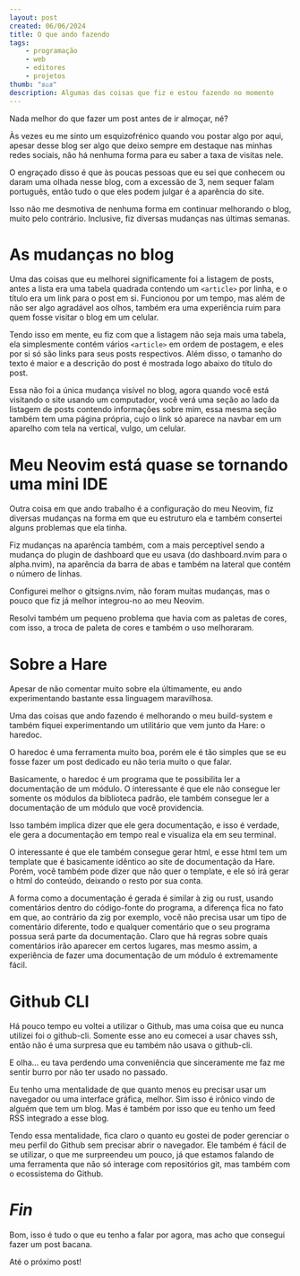```yaml
---
layout: post
created: 06/06/2024
title: O que ando fazendo
tags:
    - programação
    - web
    - editores
    - projetos
thumb: "ತಎತ"
description: Algumas das coisas que fiz e estou fazendo no momento
---
```



Nada melhor do que fazer um post antes de ir almoçar, né?


Às vezes eu me sinto um esquizofrénico quando vou postar algo por aqui, apesar
desse blog ser algo que deixo sempre em destaque nas minhas redes sociais, não
há nenhuma forma para eu saber a taxa de visitas nele.


O engraçado disso é que às poucas pessoas que eu sei que conhecem ou daram uma
olhada nesse blog, com a excessão de 3, nem sequer falam português, então tudo
o que eles podem julgar é a aparência do site.


Isso não me desmotiva de nenhuma forma em continuar melhorando o blog, muito
pelo contrário. Inclusive, fiz diversas mudanças nas últimas semanas.


# As mudanças no blog


Uma das coisas que eu melhorei significamente foi a listagem de posts, antes a
lista era uma tabela quadrada contendo um <code>&lt;article&gt;</code> por linha, e o título era
um link para o post em si. Funcionou por um tempo, mas além de não ser algo
agradável aos olhos, também era uma experiência ruim para quem fosse visitar o
blog em um celular.


Tendo isso em mente, eu fiz com que a listagem não seja mais uma tabela, ela
simplesmente contém vários <code>&lt;article&gt;</code> em ordem de postagem, e eles por si só
são links para seus posts respectivos. Além disso, o tamanho do texto é maior e
a descrição do post é mostrada logo abaixo do título do post.


Essa não foi a única mudança visível no blog, agora quando você está visitando
o site usando um computador, você verá uma seção ao lado da listagem de posts
contendo informações sobre mim, essa mesma seção também tem uma página própria,
cujo o link só aparece na navbar em um aparelho com tela na vertical, vulgo, um
celular.


# Meu Neovim está quase se tornando uma mini IDE


Outra coisa em que ando trabalho é a configuração do meu Neovim, fiz diversas
mudanças na forma em que eu estruturo ela e também consertei alguns problemas
que ela tinha.


Fiz mudanças na aparência também, com a mais perceptível sendo a mudança do
plugin de dashboard que eu usava (do dashboard.nvim para o alpha.nvim), na
aparência da barra de abas e também na lateral que contém o número de linhas.


Configurei melhor o gitsigns.nvim, não foram muitas mudanças, mas o pouco que
fiz já melhor integrou-no ao meu Neovim.


Resolvi também um pequeno problema que havia com as paletas de cores, com isso,
a troca de paleta de cores e também o uso melhoraram.


# Sobre a Hare


Apesar de não comentar muito sobre ela últimamente, eu ando experimentando
bastante essa linguagem maravilhosa.


Uma das coisas que ando fazendo é melhorando o meu build-system e também fiquei
experimentando um utilitário que vem junto da Hare: o haredoc.


O haredoc é uma ferramenta muito boa, porém ele é tão simples que se eu fosse
fazer um post dedicado eu não teria muito o que falar.


Basicamente, o haredoc é um programa que te possibilita ler a documentação de
um módulo. O interessante é que ele não consegue ler somente os módulos da
biblioteca padrão, ele também consegue ler a documentação de um módulo que você
providencia.


Isso também implica dizer que ele gera documentação, e isso é verdade, ele gera
a documentação em tempo real e visualiza ela em seu terminal.


O interessante é que ele também consegue gerar html, e esse html tem um
template que é basicamente idêntico ao site de documentação da Hare. Porém,
você também pode dizer que não quer o template, e ele só irá gerar o html do
conteúdo, deixando o resto por sua conta.


A forma como a documentação é gerada é similar à zig ou rust, usando
comentários dentro do código-fonte do programa, a diferença fica no fato em
que, ao contrário da zig por exemplo, você não precisa usar um tipo de
comentário diferente, todo e qualquer comentário que o seu programa possua será
parte da documentação. Claro que há regras sobre quais comentários irão
aparecer em certos lugares, mas mesmo assim, a experiência de fazer uma
documentação de um módulo é extremamente fácil.


# Github CLI


Há pouco tempo eu voltei a utilizar o Github, mas uma coisa que eu nunca
utilizei foi o github-cli. Somente esse ano eu comecei a usar chaves ssh, então
não é uma surpresa que eu também não usava o github-cli.


E olha... eu tava perdendo uma conveniência que sinceramente me faz me sentir
burro por não ter usado no passado.


Eu tenho uma mentalidade de que quanto menos eu precisar usar um navegador ou
uma interface gráfica, melhor. Sim isso é irônico vindo de alguém que tem um
blog. Mas é também por isso que eu tenho um feed RSS integrado a esse blog.


Tendo essa mentalidade, fica claro o quanto eu gostei de poder gerenciar o meu
perfil do Github sem precisar abrir o navegador. Ele também é fácil de se
utilizar, o que me surpreendeu um pouco, já que estamos falando de uma
ferramenta que não só interage com repositórios git, mas também com o
ecossistema do Github.


# _Fin_


Bom, isso é tudo o que eu tenho a falar por agora, mas acho que consegui fazer
um post bacana.


Até o próximo post!
